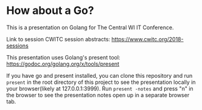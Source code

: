 # How about a Go?

This is a presentation on Golang for The Central WI IT Conference.

Link to session CWITC session abstracts: https://www.cwitc.org/2018-sessions

This presentation uses Golang's present tool: https://godoc.org/golang.org/x/tools/present

If you have go and present installed, you can clone this repository and run `present` in the root directory of this project to see the presentation locally in your browser(likely at 127.0.0.1:3999). Run `present -notes` and press "n" in the browser to see the presentation notes open up in a separate browser tab.